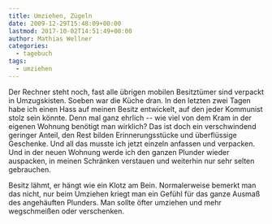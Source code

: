 ```yaml
---
title: Umziehen, Zügeln
date: 2009-12-29T15:48:09+00:00
lastmod: 2017-10-02T14:51:49+00:00
author: Mathias Wellner
categories:
  - tagebuch
tags:
  - umziehen
---
```

Der Rechner steht noch, fast alle übrigen mobilen Besitztümer sind verpackt in Umzugskisten. Soeben war die Küche dran. In den letzten zwei Tagen habe ich einen Hass auf meinen Besitz entwickelt, auf den jeder Kommunist stolz sein könnte. Denn mal ganz ehrlich -- wie viel von dem Kram in der eigenen Wohnung benötigt man wirklich? Das ist doch ein verschwindend geringer Anteil, den Rest bilden Erinnerungsstücke und überflüssige Geschenke. Und all das musste ich jetzt einzeln anfassen und verpacken. Und in der neuen Wohnung werde ich den ganzen Plunder wieder auspacken, in meinen Schränken verstauen und weiterhin nur sehr selten gebrauchen. 

Besitz lähmt, er hängt wie ein Klotz am Bein. Normalerweise bemerkt man das nicht, nur beim Umziehen kriegt man ein Gefühl für das ganze Ausmaß des angehäuften Plunders. Man sollte öfter umziehen und mehr wegschmeißen oder verschenken.